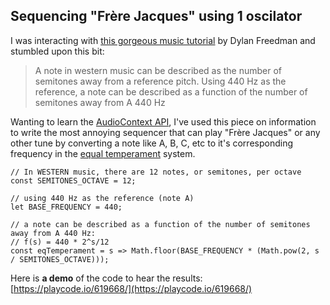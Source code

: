 
## Sequencing "Frère Jacques" using 1 oscilator 

I was interacting with [this gorgeous music tutorial](https://observablehq.com/@freedmand/sounds) by Dylan Freedman and stumbled upon this bit:

> A note in western music can be described as the number of semitones away from a reference pitch.
> Using 440 Hz as the reference, a note can be described as a function of the number of semitones  away from A 440 Hz

Wanting to learn the [AudioContext API](https://developer.mozilla.org/en-US/docs/Web/API/AudioContext), I've used this piece on information to write the most annoying sequencer that can play "Frère Jacques" or any other tune by converting a note like A, B, C, etc to it's corresponding frequency in the [equal temperament](https://en.wikipedia.org/wiki/Equal_temperament) system.

    // In WESTERN music, there are 12 notes, or semitones, per octave
    const SEMITONES_OCTAVE = 12;
    
    // using 440 Hz as the reference (note A)
    let BASE_FREQUENCY = 440;
    
    // a note can be described as a function of the number of semitones away from A 440 Hz:
    // f(s) = 440 * 2^s/12
    const eqTemperament = s => Math.floor(BASE_FREQUENCY * (Math.pow(2, s / SEMITONES_OCTAVE)));

Here is **a demo** of the code to hear the results: [https://playcode.io/619668/](https://playcode.io/619668/)
